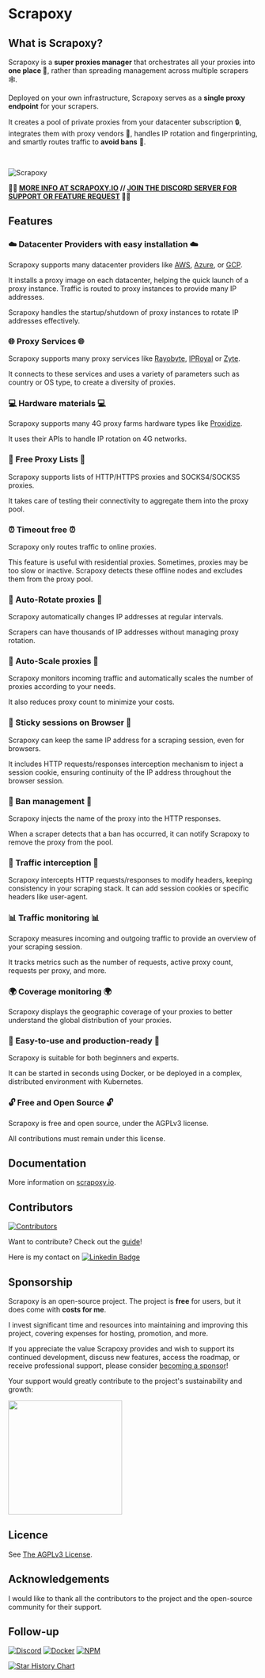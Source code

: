 # Scrapoxy

## What is Scrapoxy?

Scrapoxy is a **super proxies manager** that orchestrates all your proxies into **one place 🎯**,
rather than spreading management across multiple scrapers 🕸️.

Deployed on your own infrastructure, Scrapoxy serves as a **single proxy endpoint** for your scrapers.

It creates a pool of private proxies from your datacenter subscription 🔒,
integrates them with proxy vendors 🔌, handles IP rotation and fingerprinting,
and smartly routes traffic to **avoid bans** 🚫.

<br/>

![Scrapoxy](https://raw.githubusercontent.com/scrapoxy/scrapoxy/master/packages/website/public/assets/images/scrapoxy.gif)

**🚀🚀 [MORE INFO AT SCRAPOXY.IO](https://scrapoxy.io) // [JOIN THE DISCORD SERVER FOR SUPPORT OR FEATURE REQUEST](https://scrapoxy.io/l/discord-scrapoxy) 🚀🚀**


## Features

### ☁️ Datacenter Providers with easy installation ☁️

Scrapoxy supports many datacenter providers like [AWS](https://scrapoxy.io/l/aws), [Azure](https://scrapoxy.io/l/azure), or [GCP](https://scrapoxy.io/l/gcp).

It installs a proxy image on each datacenter, helping the quick launch of a proxy instance.
Traffic is routed to proxy instances to provide many IP addresses.

Scrapoxy handles the startup/shutdown of proxy instances to rotate IP addresses effectively.


### 🌐 Proxy Services 🌐

Scrapoxy supports many proxy services like [Rayobyte](https://scrapoxy.io/l/rayobyte), [IPRoyal](https://scrapoxy.io/l/iproyal) or [Zyte](https://scrapoxy.io/l/zyte).

It connects to these services and uses a variety of parameters such as country or OS type,
to create a diversity of proxies.


### 💻 Hardware materials 💻

Scrapoxy supports many 4G proxy farms hardware types like [Proxidize](https://scrapoxy.io/l/proxidize).

It uses their APIs to handle IP rotation on 4G networks.


### 📜 Free Proxy Lists 📜

Scrapoxy supports lists of HTTP/HTTPS proxies and SOCKS4/SOCKS5 proxies.

It takes care of testing their connectivity to aggregate them into the proxy pool.


### ⏰ Timeout free ⏰

Scrapoxy only routes traffic to online proxies.

This feature is useful with residential proxies.
Sometimes, proxies may be too slow or inactive.
Scrapoxy detects these offline nodes and excludes them from the proxy pool.


### 🔄 Auto-Rotate proxies 🔄

Scrapoxy automatically changes IP addresses at regular intervals.

Scrapers can have thousands of IP addresses without managing proxy rotation.


### 🏃 Auto-Scale proxies 🏃

Scrapoxy monitors incoming traffic
and automatically scales the number of proxies according to your needs.

It also reduces proxy count to minimize your costs.


### 🍪 Sticky sessions on Browser 🍪

Scrapoxy can keep the same IP address for a scraping session, even for browsers.

It includes HTTP requests/responses interception mechanism to inject a session cookie,
ensuring continuity of the IP address throughout the browser session.


### 🚨 Ban management 🚨

Scrapoxy injects the name of the proxy into the HTTP responses.

When a scraper detects that a ban has occurred, it can notify Scrapoxy to remove the proxy from the pool.


### 📡 Traffic interception 📡

Scrapoxy intercepts HTTP requests/responses to modify headers,
keeping consistency in your scraping stack.
It can add session cookies or specific headers like user-agent.


###  📊 Traffic monitoring 📊

Scrapoxy measures incoming and outgoing traffic to provide an overview of your scraping session.

It tracks metrics such as the number of requests, active proxy count, requests per proxy, and more.


### 🌍 Coverage monitoring 🌍

Scrapoxy displays the geographic coverage of your proxies to better understand the global distribution of your proxies.


### 🚀 Easy-to-use and production-ready 🚀

Scrapoxy is suitable for both beginners and experts.

It can be started in seconds using Docker, or be deployed in a complex, distributed environment with Kubernetes.


### 🔓 Free and Open Source 🔓

Scrapoxy is free and open source, under the AGPLv3 license.

All contributions must remain under this license.


## Documentation

More information on [scrapoxy.io](https://scrapoxy.io).


## Contributors

[![Contributors](https://contrib.rocks/image?repo=scrapoxy/scrapoxy)](https://scrapoxy.io/l/github-scrapoxy-contributors)

Want to contribute? Check out the [guide](https://scrapoxy.io/contrib/guidelines)!

Here is my contact on [![Linkedin Badge](https://img.shields.io/badge/-Linkedin-blue?style=flat&logo=Linkedin&logoColor=white)](https://scrapoxy.io/l/linkedin-fabienvauchelles)


## Sponsorship

Scrapoxy is an open-source project.
The project is **free** for users, but it does come with **costs for me**.

I invest significant time and resources into maintaining and improving this project,
covering expenses for hosting, promotion, and more.

If you appreciate the value Scrapoxy provides and wish to support its continued development,
discuss new features, access the roadmap, or receive professional support, please consider [becoming a sponsor](https://scrapoxy.io/l/buymeacoffee)!

Your support would greatly contribute to the project's sustainability and growth:

<a href="https://scrapoxy.io/l/buymeacoffee" target="_blank"><img src="https://raw.githubusercontent.com/scrapoxy/scrapoxy/master/packages/website/public/assets/images/buymeacoffee.svg" width="230"/></a>


## Licence

See [The AGPLv3 License](https://scrapoxy.io/l/github-scrapoxy-licence).


## Acknowledgements

I would like to thank all the contributors to the project and the open-source community for their support.


## Follow-up

[![Discord](https://img.shields.io/discord/1095676356496461934?logo=discord&label=Discord&color=7289da&style=flat-square)](https://scrapoxy.io/l/discord-scrapoxy)
[![Docker](https://img.shields.io/docker/v/scrapoxy/scrapoxy?logo=docker&label=Docker&style=flat-square)](https://scrapoxy.io/l/docker-scrapoxy)
[![NPM](https://img.shields.io/npm/v/scrapoxy?label=NPM&color=bc3433&style=flat-square)](https://scrapoxy.io/l/npm-scrapoxy)

[![Star History Chart](https://api.star-history.com/svg?repos=scrapoxy/scrapoxy&type=Timeline)](https://scrapoxy.io/l/star-history)
